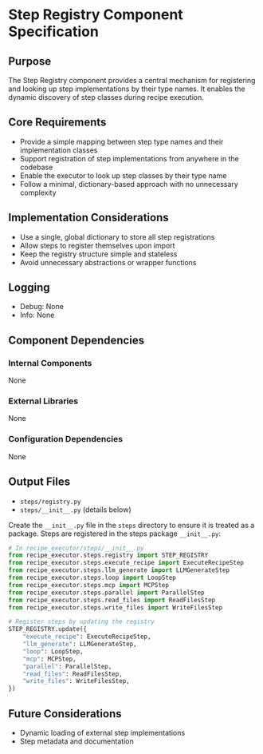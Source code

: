 # Step Registry Component Specification

## Purpose

The Step Registry component provides a central mechanism for registering and looking up step implementations by their type names. It enables the dynamic discovery of step classes during recipe execution.

## Core Requirements

- Provide a simple mapping between step type names and their implementation classes
- Support registration of step implementations from anywhere in the codebase
- Enable the executor to look up step classes by their type name
- Follow a minimal, dictionary-based approach with no unnecessary complexity

## Implementation Considerations

- Use a single, global dictionary to store all step registrations
- Allow steps to register themselves upon import
- Keep the registry structure simple and stateless
- Avoid unnecessary abstractions or wrapper functions

## Logging

- Debug: None
- Info: None

## Component Dependencies

### Internal Components

None

### External Libraries

None

### Configuration Dependencies

None

## Output Files

- `steps/registry.py`
- `steps/__init__.py` (details below)

Create the `__init__.py` file in the `steps` directory to ensure it is treated as a package. Steps are registered in the steps package `__init__.py`:

```python
# In recipe_executor/steps/__init__.py
from recipe_executor.steps.registry import STEP_REGISTRY
from recipe_executor.steps.execute_recipe import ExecuteRecipeStep
from recipe_executor.steps.llm_generate import LLMGenerateStep
from recipe_executor.steps.loop import LoopStep
from recipe_executor.steps.mcp import MCPStep
from recipe_executor.steps.parallel import ParallelStep
from recipe_executor.steps.read_files import ReadFilesStep
from recipe_executor.steps.write_files import WriteFilesStep

# Register steps by updating the registry
STEP_REGISTRY.update({
    "execute_recipe": ExecuteRecipeStep,
    "llm_generate": LLMGenerateStep,
    "loop": LoopStep,
    "mcp": MCPStep,
    "parallel": ParallelStep,
    "read_files": ReadFilesStep,
    "write_files": WriteFilesStep,
})
```

## Future Considerations

- Dynamic loading of external step implementations
- Step metadata and documentation
